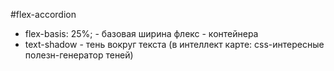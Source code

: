 #flex-accordion
- flex-basis: 25%; - базовая ширина флекс - контейнера
- text-shadow - тень вокруг текста (в интеллект карте: css-интересные полезн-генератор теней)
